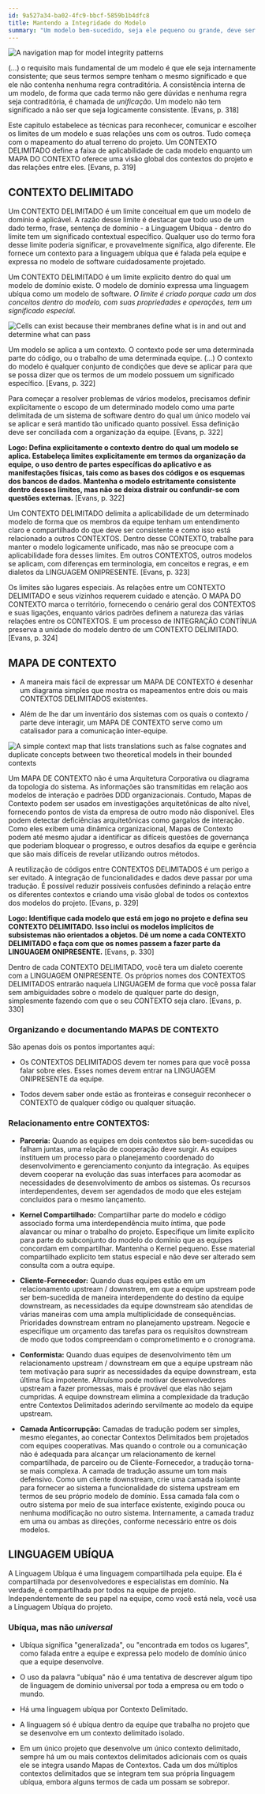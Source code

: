 ```yaml
---
id: 9a527a34-ba02-4fc9-bbcf-5859b1b4dfc8
title: Mantendo a Integridade do Modelo
summary: "Um modelo bem-sucedido, seja ele pequeno ou grande, deve ser logicamente consistente do início ao fim, sem definições contraditórias ou sobrepostas"
---
```


<img src="{{ mix('/images/articles/DDD/a-navigation-map-for-model-integrity-patterns.png') }}" alt="A navigation map for model integrity patterns">

(...) o requisito mais fundamental de um modelo é que ele seja internamente consistente; que seus termos sempre tenham o mesmo significado e que ele não contenha nenhuma regra contraditória. A consistência interna de um modelo, de forma que cada termo não gere dúvidas e nenhuma regra seja contraditória, é chamada de *unificação*. Um modelo não tem significado a não ser que seja logicamente consistente. [Evans, p. 318]

Este capitulo estabelece as técnicas para reconhecer, comunicar e escolher os limites de um modelo e suas relações uns com os outros. Tudo começa com o mapeamento do atual terreno do projeto. Um CONTEXTO DELIMITADO define a faixa de aplicabilidade de cada modelo enquanto um MAPA DO CONTEXTO oferece uma visão global dos contextos do projeto e das relações entre eles. [Evans, p. 319]

## CONTEXTO DELIMITADO

Um CONTEXTO DELIMITADO é um limite conceitual em que um modelo de domínio é aplicável. A razão desse limite é destacar que todo uso de um dado termo, frase, sentença de domínio - a Linguagem Ubíqua - dentro do limite tem um significado contextual específico. Qualquer uso do termo fora desse limite poderia significar, e provavelmente significa, algo diferente. Ele fornece um contexto para a linguagem ubíqua que é falada pela equipe e expressa no modelo de software cuidadosamente projetado.

Um CONTEXTO DELIMITADO é um limite explicito dentro do qual um modelo de domínio existe. O modelo de domínio expressa uma linguagem ubíqua como um modelo de software. *O limite é criado porque cada um dos conceitos dentro do modelo, com suas propriedades e operações, tem um significado especial.*

<img src="{{ mix('/images/articles/DDD/cells-can-exist-because-their-membranes-define-what-is-in-and-out-and-determine-what-can-pass.png') }}" alt="Cells can exist because their membranes define what is in and out and determine what can pass">

Um modelo se aplica a um contexto. O contexto pode ser uma determinada parte do código, ou o trabalho de uma determinada equipe. (...) O contexto do modelo é qualquer conjunto de condições que deve se aplicar para que se possa dizer que os termos de um modelo possuem um significado específico. [Evans, p. 322]

Para começar a resolver problemas de vários modelos, precisamos definir explicitamente o escopo de um determinado modelo como uma parte delimitada de um sistema de software dentro do qual um único modelo vai se aplicar e será mantido tão unificado quanto possível. Essa definição deve ser conciliada com a organização da equipe. [Evans, p. 322]

**Logo: Defina explicitamente o contexto dentro do qual um modelo se aplica. Estabeleça limites explicitamente em termos da organização da equipe, o uso dentro de partes específicas do aplicativo e as manifestações físicas, tais como as bases dos códigos e os esquemas dos bancos de dados. Mantenha o modelo estritamente consistente dentro desses limites, mas não se deixa distrair ou confundir-se com questões externas.** [Evans, p. 322]

Um CONTEXTO DELIMITADO delimita a aplicabilidade de um determinado modelo de forma que os membros da equipe tenham um entendimento claro e compartilhado do que deve ser consistente e como isso está relacionado a outros CONTEXTOS. Dentro desse CONTEXTO, trabalhe para manter o modelo logicamente unificado, mas não se preocupe com a aplicabilidade fora desses limites. Em outros CONTEXTOS, outros modelos se aplicam, com diferenças em terminologia, em conceitos e regras, e em dialetos da LINGUAGEM ONIPRESENTE. [Evans, p. 323]

Os limites são lugares especiais. As relações entre um CONTEXTO DELIMITADO e seus vizinhos requerem cuidado e atenção. O MAPA DO CONTEXTO marca o território, fornecendo o cenário geral dos CONTEXTOS e suas ligações, enquanto vários padrões definem a natureza das várias relações entre os CONTEXTOS. E um processo de INTEGRAÇÃO CONTÍNUA preserva a unidade do modelo dentro de um CONTEXTO DELIMITADO. [Evans, p. 324]

## MAPA DE CONTEXTO

- A maneira mais fácil de expressar um MAPA DE CONTEXTO é desenhar um diagrama simples que mostra os mapeamentos entre dois ou mais CONTEXTOS DELIMITADOS existentes.

- Além de lhe dar um inventário dos sistemas com os quais o contexto / parte deve interagir, um MAPA DE CONTEXTO serve como um catalisador para a comunicação inter-equipe.

<img src="{{ mix('/images/articles/DDD/a-simple-context-map-that-lists-translations-such-as-false-cognates-and-duplicate-concepts-between-two-theoretical-models-in-their-bounded-contexts.jpg') }}" alt="A simple context map that lists translations such as false cognates and duplicate concepts between two theoretical models in their bounded contexts">

Um MAPA DE CONTEXTO não é uma Arquitetura Corporativa ou diagrama da topologia do sistema. As informações são transmitidas em relação aos modelos de interação e padrões DDD organizacionais. Contudo, Mapas de Contexto podem ser usados em investigações arquitetônicas de alto nível, fornecendo pontos de vista da empresa de outro modo não disponível. Eles podem detectar deficiências arquitetônicas como gargalos de interação. Como eles exibem uma dinâmica organizacional, Mapas de Contexto podem até mesmo ajudar a identificar as difíceis questões de governança que poderiam bloquear o progresso, e outros desafios da equipe e gerência que são mais difíceis de revelar utilizando outros métodos.

A reutilização de códigos entre CONTEXTOS DELIMITADOS é um perigo a ser evitado. A integração de funcionalidades e dados deve passar por uma tradução. É possível reduzir possíveis confusões definindo a relação entre os diferentes contextos e criando uma visão global de todos os contextos dos modelos do projeto. [Evans, p. 329]

**Logo: Identifique cada modelo que está em jogo no projeto e defina seu CONTEXTO DELIMITADO. Isso inclui os modelos implícitos de subsistemas não orientados a objetos. Dê um nome a cada CONTEXTO DELIMITADO e faça com que os nomes passem a fazer parte da LINGUAGEM ONIPRESENTE.** [Evans, p. 330]

Dentro de cada CONTEXTO DELIMITADO, você tera um dialeto coerente com a LINGUAGEM ONIPRESENTE. Os próprios nomes dos CONTEXTOS DELIMITADOS entrarão naquela LINGUAGEM de forma que você possa falar sem ambiguidades sobre o modelo de qualquer parte do design, simplesmente fazendo com que o seu CONTEXTO seja claro. [Evans, p. 330]

### Organizando e documentando MAPAS DE CONTEXTO

São apenas dois os pontos importantes aqui:

- Os CONTEXTOS DELIMITADOS devem ter nomes para que você possa falar sobre eles. Esses nomes devem entrar na LINGUAGEM ONIPRESENTE da equipe.

- Todos devem saber onde estão as fronteiras e conseguir reconhecer o CONTEXTO de qualquer código ou qualquer situação.

### Relacionamento entre CONTEXTOS:

- **Parceria:** Quando as equipes em dois contextos são bem-sucedidas ou falham juntas, uma relação de cooperação deve surgir. As equipes instituem um processo para o planejamento coordenado do desenvolvimento e gerenciamento conjunto da integração. As equipes devem cooperar na evolução das suas interfaces para acomodar as necessidades de desenvolvimento de ambos os sistemas. Os recursos interdependentes, devem ser agendados de modo que eles estejam concluídos para o mesmo lançamento.

- **Kernel Compartilhado:** Compartilhar parte do modelo e código associado forma uma interdependência muito íntima, que pode alavancar ou minar o trabalho do projeto. Especifique um limite explicito para parte do subconjunto do modelo do domínio que as equipes concordam em compartilhar. Mantenha o Kernel pequeno. Esse material compartilhado explicito tem status especial e não deve ser alterado sem consulta com a outra equipe.

- **Cliente-Fornecedor:** Quando duas equipes estão em um relacionamento upstream / downstrem, em que a equipe upstream pode ser bem-sucedida de maneira interdependente do destino da equipe downstream, as necessidades da equipe downstream são atendidas de várias maneiras com uma ampla multiplicidade de consequências. Prioridades downstream entram no planejamento upstream. Negocie e especifique um orçamento das tarefas para os requisitos downstream de modo que todos compreendam o comprometimento e o cronograma.

- **Conformista:** Quando duas equipes de desenvolvimento têm um relacionamento upstream / downstream em que a equipe upstream não tem motivação para suprir as necessidades da equipe downstream, esta última fica impotente. Altruísmo pode motivar desenvolvedores upstream a fazer promessas, mais é provável que elas não sejam cumpridas. A equipe downstream elimina a complexidade da tradução entre Contextos Delimitados aderindo servilmente ao modelo da equipe upstream.

- **Camada Anticorrupção:** Camadas de tradução podem ser simples, mesmo elegantes, ao conectar Contextos Delimitados bem projetados com equipes cooperativas. Mas quando o controle ou a comunicação não é adequada para alcançar um relacionamento de kernel compartilhada, de parceiro ou de Cliente-Fornecedor, a tradução torna-se mais complexa. A camada de tradução assume um tom mais defensivo. Como um cliente downstream, crie uma camada isolante para fornecer ao sistema a funcionalidade do sistema upstream em termos de seu próprio modelo de domínio. Essa camada fala com o outro sistema por meio de sua interface existente, exigindo pouca ou nenhuma modificação no outro sistema. Internamente, a camada traduz em uma ou ambas as direções, conforme necessário entre os dois modelos.

## LINGUAGEM UBÍQUA

A Linguagem Ubíqua é uma linguagem compartilhada pela equipe. Ela é compartilhada por desenvolvedores e especialistas em domínio. Na verdade, é compartilhada por todos na equipe de projeto. Independentemente de seu papel na equipe, como você está nela, você usa a Linguagem Ubíqua do projeto.

### Ubíqua, mas não *universal*

- Ubíqua significa "generalizada", ou "encontrada em todos os lugares", como falada entre a equipe e expressa pelo modelo de domínio único que a equipe desenvolve.

- O uso da palavra "ubíqua" não é uma tentativa de descrever algum tipo de linguagem de domínio universal por toda a empresa ou em todo o mundo.

- Há uma linguagem ubíqua por Contexto Delimitado.

- A linguagem só é ubíqua dentro da equipe que trabalha no projeto que se desenvolve em um contexto delimitado isolado.

- Em um único projeto que desenvolve um único contexto delimitado, sempre há um ou mais contextos delimitados adicionais com os quais ele se integra usando Mapas de Contextos. Cada um dos múltiplos contextos delimitados que se integram tem sua própria linguagem ubíqua, embora alguns termos de cada um possam se sobrepor.
